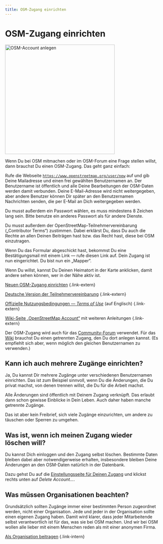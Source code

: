 ```yaml
---
title: OSM-Zugang einrichten
---
```


# OSM-Zugang einrichten

<a class="float-right" href="https://www.openstreetmap.org/user/new"><img class="with-border" src="anmeldedialog.png" alt="OSM-Account anlegen" title="OSM-Account anlegen" width="360"/></a>

Wenn Du bei OSM mitmachen oder im OSM-Forum eine Frage stellen willst,
dann brauchst Du einen OSM-Zugang. Das geht ganz einfach:

Rufe die Webseite
[`https://www.openstreetmap.org/user/new`](https://www.openstreetmap.org/user/new)
auf und gib Deine Mailadresse und einen frei gewählten Benutzernamen an. Der
Benutzername ist öffentlich und alle Deine Bearbeitungen der OSM-Daten werden
damit verbunden. Deine E-Mail-Adresse wird nicht weitergegeben, aber andere
Benutzer können Dir später an den Benutzernamen Nachrichten senden, die per
E-Mail an Dich weitergegeben werden.

Du musst außerdem ein Passwort wählen, es muss mindestens 8 Zeichen lang sein.
Bitte benutze ein anderes Passwort als für andere Dienste.

Du musst außerdem der OpenStreetMap-Teil&shy;nehmer&shy;verein&shy;barung
(„Contributor Terms“) zustimmen. Dabei erklärst Du, dass Du auch die Rechte an
allen Deinen Beiträgen hast bzw. das Recht hast, diese bei OSM einzutragen.

Wenn Du das Formular abgeschickt hast, bekommst Du eine Bestätigungsmail mit
einem Link &mdash; rufe diesen Link auf. Dein Zugang ist nun eingerichtet.
Du bist nun ein „Mapper“.

Wenn Du willst, kannst Du Deinen Heimatort in der Karte anklicken, damit andere
sehen können, wer in der Nähe aktiv ist.

[Neuen OSM-Zugang einrichten](https://www.openstreetmap.org/user/new)
{.link-extern}

[Deutsche Version der
Teilnehmervereinbarung](https://osmfoundation.org/wiki/Licence/Contributor_Terms/DE)
{.link-extern}

[Offizielle Nutzungsbedingungen &mdash; *Terms of Use*](https://osmfoundation.org/wiki/Terms_of_Use) (auf Englisch)
{.link-extern}

[Wiki-Seite „OpenStreetMap Account“](https://wiki.openstreetmap.org/wiki/OpenStreetMap_account) mit weiteren Anleitungen
{.link-extern}

<div class="infobox">

Der OSM-Zugang wird auch für das
[Community-Forum](https://community.openstreetmap.org/) verwendet. Für das
[Wiki](https://wiki.openstreetmap.org/) brauchst Du einen getrennten
Zugang, den Du dort anlegen kannst. (Es empfiehlt sich aber, wenn möglich
den gleichen Benutzernamen zu verwenden.)

</div>

## Kann ich auch mehrere Zugänge einrichten?

Ja, Du kannst Dir mehrere Zugänge unter verschiedenen Benutzernamen einrichten.
Das ist zum Beispiel sinnvoll, wenn Du die Änderungen, die Du privat machst,
von denen trennen willst, die Du für die Arbeit machst.

Alle Änderungen sind öffentlich mit Deinem Zugang verknüpft. Das erlaubt dann
schon gewisse Einblicke in Dein Leben. Auch daher haben manche getrennte
Zugänge.

Das ist aber kein Freibrief, sich viele Zugänge einzurichten, um andere zu
täuschen oder Sperren zu umgehen.

## Was ist, wenn ich meinen Zugang wieder löschen will?

Du kannst Dich einloggen und den Zugang selbst löschen. Bestimmte Daten
bleiben dabei aber notwendigerweise erhalten, insbesondere bleiben Deine
Änderungen an den OSM-Daten natürlich in der Datenbank.

Dazu gehst Du auf die [Einstellungsseite für Deinen
Zugang](https://www.openstreetmap.org/account/edit) und klickst rechts unten
auf *Delete Account...*.

## Was müssen Organisationen beachten?

Grundsätzlich sollten Zugänge immer einer bestimmten Person zugeordnet werden,
nicht einer Organisation. Jede und jeder in der Organisation sollte einen
eigenen Zugang haben. Damit wird klarer, dass jeder Mitarbeitende selbst
verantwortlich ist für das, was sie bei OSM machen. Und wir bei OSM wollen
alle lieber mit einem Menschen reden als mit einer anonymen Firma.

[Als Organisation beitragen](/beitragen/als-organisation)
{.link-intern}

